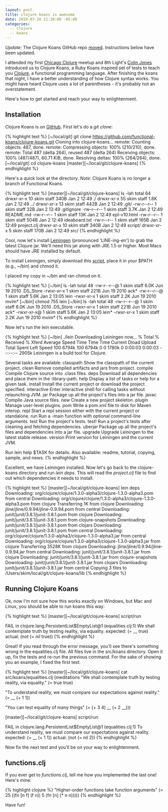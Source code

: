 ```yaml
---
layout: post
title: clojure koans is awesome
date: 2010-07-28 21:30:00 -05:00
categories:
  -- clojure
  -- koans
---
```


*Update:* The Clojure Koans GitHub repo [moved](https://github.com/functional-koans/clojure-koans).  Instructions below have been updated.

I attended my first [Chicago Clojure](http://www.meetup.com/Chicago-Clojure/) meetup and 8th Light's [Colin Jones](http://twitter.com/trptcolin) introduced us to Clojure Koans, a Ruby Koans inspired set of tests to teach you [Clojure](http://clojure.org/), a functional programming language.  After finishing the koans that night, I have a better understanding of how Clojure syntax works.  You might have heard Clojure uses a lot of parentheses - it's probably not an overstatement.

Here's how to get started and reach your way to enlightenment.

## Installation

Clojure Koans is on [GitHub](https://github.com/functional-koans/clojure-koans).  First let's do a *git clone*:

{% highlight text %}
[~/local/git] git clone https://github.com/functional-koans/clojure-koans.git
Cloning into clojure-koans...
remote: Counting objects: 487, done.
remote: Compressing objects: 100% (210/210), done.
remote: Total 487 (delta 264), reused 487 (delta 264)
Receiving objects: 100% (487/487), 60.71 KiB, done.
Resolving deltas: 100% (264/264), done.
[~/local/git] cd clojure-koans 
[master][~/local/git/clojure-koans]
{% endhighlight %}

Here's a quick look at the directory.  *Note:* Clojure Koans is no longer a branch of Functional Koans.

{% highlight text %}
[master][~/local/git/clojure-koans] ls -lah
total 64
drwxr-xr-x  10 skim  staff   340B Jan  2 12:49 ./
drwxr-xr-x  55 skim  staff   1.8K Jan  2 12:49 ../
drwxr-xr-x  13 skim  staff   442B Jan  2 12:49 .git/
-rw-r--r--   1 skim  staff    32B Jan  2 12:49 .gitignore
-rw-r--r--   1 skim  staff   3.7K Jan  2 12:49 README.md
-rw-r--r--   1 skim  staff    13K Jan  2 12:49 epl-v10.html
-rw-r--r--   1 skim  staff   504B Jan  2 12:49 ideaboard.txt
-rw-r--r--   1 skim  staff   165B Jan  2 12:49 project.clj
drwxr-xr-x  10 skim  staff   340B Jan  2 12:49 script/
drwxr-xr-x   5 skim  staff   170B Jan  2 12:49 src/
{% endhighlight %}

Cool, now let's install [Leiningen](http://github.com/technomancy/leiningen) (pronounced 'LINE-ing-en') to grab the latest Clojure jar.  We'll need this jar along with JRE 1.5 or higher.  Most Macs should have JRE installed by default.

To install Leiningen, simply download this [script](https://github.com/technomancy/leiningen/raw/stable/bin/lein), place it in your $PATH (e.g., ~/bin) and chmod it.

I placed my copy in *~/bin* and ran chmod on it.

{% highlight text %}
[~/bin] ls -lah
total 48
-rw-r--r--@ 1 skim  staff   6.0K Jun 19  2010 .DS_Store
-rwxr-xr-x  1 skim  staff   221B Jun 19  2010 ack*
-rw-r--r--@ 1 skim  staff   5.6K Jan  2 13:05 lein
-rwxr-xr-x  1 skim  staff   2.2K Jun 19  2010 mvim*
[~/bin] chmod 755 lein
[~/bin] ls -lah
total 48
-rw-r--r--@ 1 skim  staff   6.0K Jun 19  2010 .DS_Store
-rwxr-xr-x  1 skim  staff   221B Jun 19  2010 ack*
-rwxr-xr-x@ 1 skim  staff   5.6K Jan  2 13:05 lein*
-rwxr-xr-x  1 skim  staff   2.2K Jun 19  2010 mvim*
{% endhighlight %}

Now let's run the lein executable.

{% highlight text %}
[~/bin] ./lein
Downloading Leiningen now...
  % Total    % Received % Xferd  Average Speed   Time    Time     Time  Current
                                 Dload  Upload   Total   Spent    Left  Speed
100 6794k  100 6794k    0     0  1780k      0  0:00:03  0:00:03 --:--:-- 2905k
Leiningen is a build tool for Clojure.

Several tasks are available:
classpath   Show the classpath of the current project.
clean       Remove compiled artifacts and jars from project.
compile     Compile Clojure source into .class files.
deps        Download all dependencies and place them in the :library-path.
help        Display a list of tasks or help for a given task.
install     Install the current project or download the project specified.
interactive Enter interactive shell for calling tasks without relaunching JVM.
jar         Package up all the project's files into a jar file.
javac       Compile Java source files.
new         Create a new project skeleton.
plugin      Manage user-level plugins.
pom         Write a pom.xml file to disk for Maven interop.
repl        Start a repl session either with the current project or standalone.
run         Run a -main function with optional command-line arguments.
test        Run the project's tests.
test!       Run a project's tests after cleaning and fetching dependencies.
uberjar     Package up all the project's files and dependencies into a jar file.
upgrade     Upgrade Leiningen to the latest stable release.
version     Print version for Leiningen and the current JVM.

Run lein help $TASK for details.
Also available: readme, tutorial, copying, sample, and news.
{% endhighlight %}

Excellent, we have Leiningen installed.  Now let's go back to the clojure-koans directory and run *lein deps*.  This will read the *project.clj* file to find out which dependencies it needs to install.

{% highlight text %}
[master][~/local/git/clojure-koans] lein deps
Downloading: org/clojure/clojure/1.3.0-alpha3/clojure-1.3.0-alpha3.pom from central
Downloading: org/clojure/clojure/1.3.0-alpha3/clojure-1.3.0-alpha3.pom from clojure
Transferring 1K from clojure
Downloading: jline/jline/0.9.94/jline-0.9.94.pom from central
Downloading: junit/junit/3.8.1/junit-3.8.1.pom from clojure
Downloading: junit/junit/3.8.1/junit-3.8.1.pom from clojure-snapshots
Downloading: junit/junit/3.8.1/junit-3.8.1.pom from clojars
Downloading: junit/junit/3.8.1/junit-3.8.1.pom from central
Downloading: org/clojure/clojure/1.3.0-alpha3/clojure-1.3.0-alpha3.jar from central
Downloading: org/clojure/clojure/1.3.0-alpha3/clojure-1.3.0-alpha3.jar from clojure
Transferring 3528K from clojure
Downloading: jline/jline/0.9.94/jline-0.9.94.jar from central
Downloading: junit/junit/3.8.1/junit-3.8.1.jar from clojure
Downloading: junit/junit/3.8.1/junit-3.8.1.jar from clojure-snapshots
Downloading: junit/junit/3.8.1/junit-3.8.1.jar from clojars
Downloading: junit/junit/3.8.1/junit-3.8.1.jar from central
Copying 3 files to /Users/skim/local/git/clojure-koans/lib
{% endhighlight %}

## Running Clojure Koans

Ok, now I'm not sure how this works exactly on Windows, but Mac and Linux, you should be able to run koans this way:

{% highlight text %}
[master][~/local/git/clojure-koans] script/run

FAIL in clojure.lang.PersistentList$EmptyList@1 (equalities.clj:1)
We shall contemplate truth by testing reality, via equality.
expected: (= __ true)
  actual: (not (= nil true))
{% endhighlight %}

Great!  If you read through the error message, you'll see there's something wrong in the equalities.clj file.  All files live in the src/koans directory.  Open it up, fix the tests and re-run the previous command.  For the sake of showing you an example, I fixed the first test:

{% highlight text %}
[master][~/local/git/clojure-koans] cat src/koans/equalities.clj 
(meditations
  "We shall contemplate truth by testing reality, via equality."
  (= true true)

  "To understand reality, we must compare our expectations against reality."
  (= __ (+ 1 1))

  "You can test equality of many things"
  (= (+ 3 4) __ (+ 2 __)))

[master][~/local/git/clojure-koans] script/run                 

FAIL in clojure.lang.PersistentList$EmptyList@1 (equalities.clj:1)
To understand reality, we must compare our expectations against reality.
expected: (= __ (+ 1 1))
  actual: (not (= nil 2))
{% endhighlight %}

Now fix the next test and you'll be on your way to enlightenment.

## functions.clj

If you ever get to *functions.clj*, tell me how you implemented the last one!  Here's mine:

{% highlight clojure %}
  "Higher-order functions take function arguments"
  (= 25 ((fn [n f] (f n)) 5
          (fn [n] (* n n)))))
{% endhighlight %}

Have fun!
